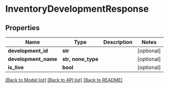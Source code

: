 # InventoryDevelopmentResponse


## Properties
Name | Type | Description | Notes
------------ | ------------- | ------------- | -------------
**development_id** | **str** |  | [optional] 
**development_name** | **str, none_type** |  | [optional] 
**is_live** | **bool** |  | [optional] 

[[Back to Model list]](../README.md#documentation-for-models) [[Back to API list]](../README.md#documentation-for-api-endpoints) [[Back to README]](../README.md)


